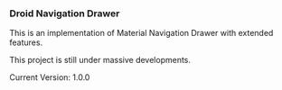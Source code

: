 ### Droid Navigation Drawer

This is an implementation of Material Navigation Drawer with extended features.

This project is still under massive developments.

Current Version: 1.0.0
